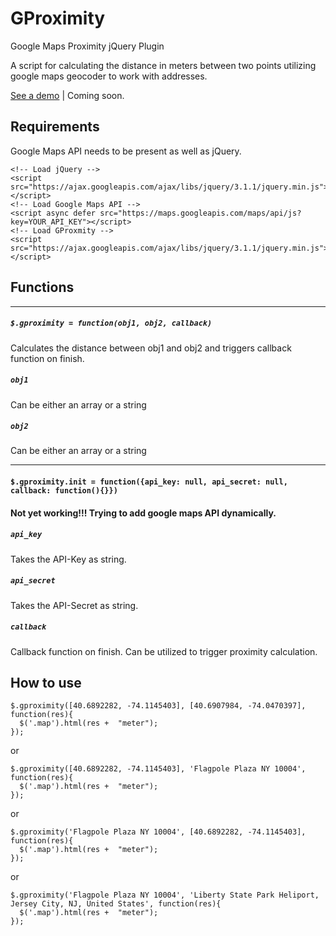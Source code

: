 # GProximity
Google Maps Proximity jQuery Plugin

A script for calculating the distance in meters between two points utilizing google maps geocoder to work with addresses.

[See a demo](http://gproximity.eternalblack.com) | Coming soon.

## Requirements
Google Maps API needs to be present as well as jQuery.
```
<!-- Load jQuery -->
<script src="https://ajax.googleapis.com/ajax/libs/jquery/3.1.1/jquery.min.js"></script>
<!-- Load Google Maps API -->
<script async defer src="https://maps.googleapis.com/maps/api/js?key=YOUR_API_KEY"></script>
<!-- Load GProxmity -->
<script src="https://ajax.googleapis.com/ajax/libs/jquery/3.1.1/jquery.min.js"></script>
```

## Functions
---
##### `$.gproximity = function(obj1, obj2, callback)`
Calculates the distance between obj1 and obj2 and triggers callback function on finish.

##### `obj1`
Can be either an array or a string

##### `obj2`
Can be either an array or a string

---

#### `$.gproximity.init = function({api_key: null, api_secret: null, callback: function(){}})`
#### Not yet working!!! Trying to add google maps API dynamically.

##### `api_key`
Takes the API-Key as string.

##### `api_secret`
Takes the API-Secret as string.

##### `callback`
Callback function on finish. Can be utilized to trigger proximity calculation.



## How to use
```
$.gproximity([40.6892282, -74.1145403], [40.6907984, -74.0470397], function(res){
  $('.map').html(res +  "meter");
});
```
or
```
$.gproximity([40.6892282, -74.1145403], 'Flagpole Plaza NY 10004', function(res){
  $('.map').html(res +  "meter");
});
```
or
```
$.gproximity('Flagpole Plaza NY 10004', [40.6892282, -74.1145403], function(res){
  $('.map').html(res +  "meter");
});
```
or
```
$.gproximity('Flagpole Plaza NY 10004', 'Liberty State Park Heliport, Jersey City, NJ, United States', function(res){
  $('.map').html(res +  "meter");
});
```
